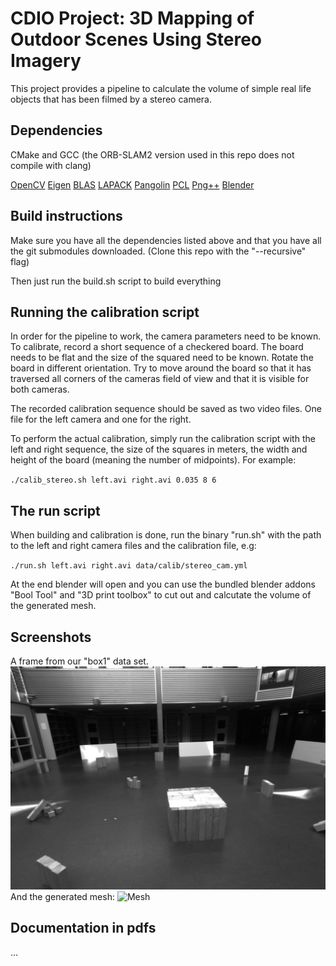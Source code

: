 CDIO Project: 3D Mapping of Outdoor Scenes Using Stereo Imagery
========

This project provides a pipeline to calculate the volume of simple real life
objects that has been filmed by a stereo camera.

## Dependencies

CMake and GCC (the ORB-SLAM2 version used in this repo does not compile with clang)

[OpenCV](http://opencv.org)
[Eigen](http://eigen.tuxfamily.org/index.php?title=Main_Page)
[BLAS](http://www.netlib.org/blas/)
[LAPACK](http://www.netlib.org/lapack/)
[Pangolin](https://github.com/stevenlovegrove/Pangolin)
[PCL](http://pointclouds.org/)
[Png++](http://www.nongnu.org/pngpp/)
[Blender](http://www.blender.org)

## Build instructions

Make sure you have all the dependencies listed above and that you have all the git submodules downloaded.
(Clone this repo with the "--recursive" flag)

Then just run the build.sh script to build everything

## Running the calibration script

In order for the pipeline to work, the camera parameters need to be known. To
calibrate, record a short sequence of a checkered board. The board needs to be
flat and the size of the squared need to be known. Rotate the board in
different orientation. Try to move around the board so that it has traversed
all corners of the cameras field of view and that it is visible for both
cameras. 

The recorded calibration sequence should be saved as two video files. One file
for the left camera and one for the right.

To perform the actual calibration, simply run the calibration script with the
left and right sequence, the size of the squares in meters, the width and
height of the board (meaning the number of midpoints). For example:

`./calib_stereo.sh left.avi right.avi 0.035 8 6`

## The run script

When building and calibration is done, run the binary "run.sh" with the path to
the left and right camera files and the calibration file, e.g:

`./run.sh left.avi right.avi data/calib/stereo_cam.yml`

At the end blender will open and you can use the bundled blender addons "Bool
Tool" and "3D print toolbox" to cut out and calcutate the volume of the
generated mesh.

## Screenshots

A frame from our "box1" data set.
![Frame1](https://github.com/DarkDefender/TSBB11/raw/master/doc_res/0001.png)
And the generated mesh:
![Mesh](https://github.com/DarkDefender/TSBB11/raw/master/doc_res/box.gif)

## Documentation in pdfs

...
